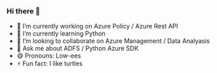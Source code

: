 ### Hi there 👋

<!--
**luisg707/luisg707** is a ✨ _special_ ✨ repository because its `README.md` (this file) appears on your GitHub profile.

Here are some ideas to get you started:

- 🔭 I’m currently working on Azure Policy / Azure Rest API
- 🌱 I’m currently learning Python
- 👯 I’m looking to collaborate on Azure Management / Data Analyasis / Blockchain
- 💬 Ask me about ADFS / Python Azure SDK
- 😄 Pronouns: Low-ees
- ⚡ Fun fact: I like turtles
-->

- 🔭 I’m currently working on Azure Policy / Azure Rest API
- 🌱 I’m currently learning Python
- 👯 I’m looking to collaborate on Azure Management / Data Analyasis
- 💬 Ask me about ADFS / Python Azure SDK
- 😄 Pronouns: Low-ees
- ⚡ Fun fact: I like turtles
